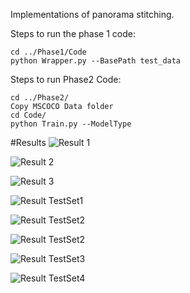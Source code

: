 Implementations of panorama stitching.

Steps to run the phase 1 code:

    cd ../Phase1/Code
    python Wrapper.py --BasePath test_data

Steps to run Phase2 Code:

    cd ../Phase2/
    Copy MSCOCO Data folder
    cd Code/
    python Train.py --ModelType 

#Results
![Result 1](Results/Set1/1pano.png)

![Result 2](Results/Set2/2pano.png)

![Result 3](Results/Set3/3pano.png)

![Result TestSet1](Results/TestSet1/4blur_pano.png)

![Result TestSet2](Results/TestSet2/5pano.png)

![Result TestSet2](Results/TestSet2/6pano.png)

![Result TestSet3](Results/TestSet3/6blur_pano.png)

![Result TestSet4](Results/TestSet4/7pano.png)
